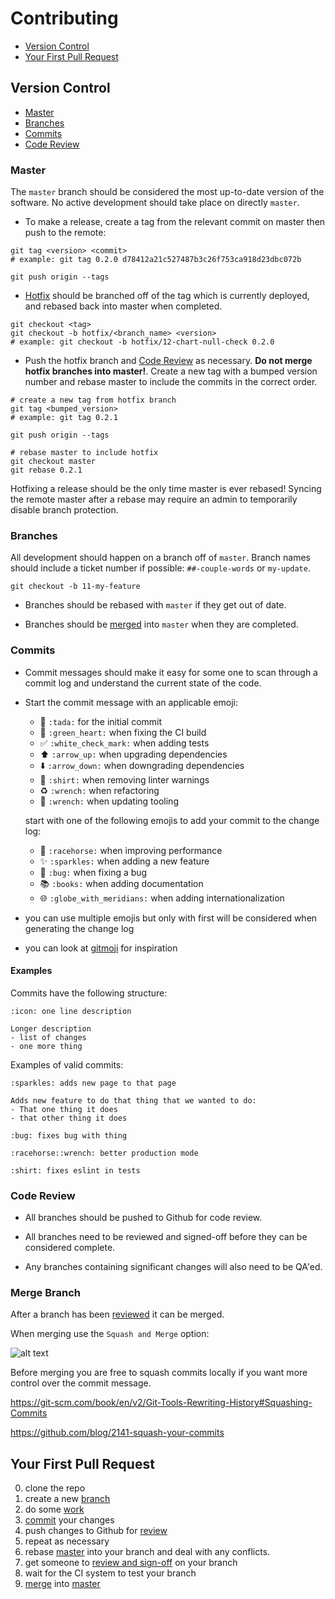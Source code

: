 # Contributing

* [Version Control](#version-control)
* [Your First Pull Request](#your-first-pull-request)

## Version Control

* [Master](#master)
* [Branches](#branches)
* [Commits](#commits)
* [Code Review](#code-review)

### Master

The `master` branch should be considered the most up-to-date version of the software. No active development should take place on directly `master`.

* To make a release, create a tag from the relevant commit on master then push to the remote:

```
git tag <version> <commit>
# example: git tag 0.2.0 d78412a21c527487b3c26f753ca918d23dbc072b

git push origin --tags
```

* [Hotfix](#hotfix) should be branched off of the tag which is currently deployed, and rebased back into master when completed.

```
git checkout <tag>
git checkout -b hotfix/<branch_name> <version>
# example: git checkout -b hotfix/12-chart-null-check 0.2.0
```

* Push the hotfix branch and [Code Review](#code-review) as necessary. **Do not merge hotfix branches into master!**. Create a new tag with a bumped version number and rebase master to include the commits in the correct order.

```
# create a new tag from hotfix branch
git tag <bumped_version>
# example: git tag 0.2.1

git push origin --tags

# rebase master to include hotfix
git checkout master
git rebase 0.2.1
```

Hotfixing a release should be the only time master is ever rebased! Syncing the remote master after a rebase may require an admin to temporarily disable branch protection.

### Branches

All development should happen on a branch off of `master`. Branch names should include a ticket number if possible: `##-couple-words` or `my-update`.

```
git checkout -b 11-my-feature
```

* Branches should be rebased with `master` if they get out of date.

* Branches should be [merged](#merge-branch) into `master` when they are completed.

### Commits

* Commit messages should make it easy for some one to scan through a commit log and understand the current state of the code.
* Start the commit message with an applicable emoji:

  * :tada: `:tada:` for the initial commit
  * :green_heart: `:green_heart:` when fixing the CI build
  * :white_check_mark: `:white_check_mark:` when adding tests
  * :arrow_up: `:arrow_up:` when upgrading dependencies
  * :arrow_down: `:arrow_down:` when downgrading dependencies
  * :shirt: `:shirt:` when removing linter warnings
  * :recycle: `:wrench:` when refactoring
  * :wrench: `:wrench:` when updating tooling

  start with one of the following emojis to add your commit to the change log:

  * :racehorse: `:racehorse:` when improving performance
  * :sparkles: `:sparkles:` when adding a new feature
  * :bug: `:bug:` when fixing a bug
  * :books: `:books:` when adding documentation
  * :globe_with_meridians: `:globe_with_meridians:` when adding internationalization

* you can use multiple emojis but only with first will be considered when generating the change log
* you can look at [gitmoji](https://gitmoji.carloscuesta.me/) for inspiration

#### Examples

Commits have the following structure:

```
:icon: one line description

Longer description
- list of changes
- one more thing
```

Examples of valid commits:

```
:sparkles: adds new page to that page

Adds new feature to do that thing that we wanted to do:
- That one thing it does
- that other thing it does
```

```
:bug: fixes bug with thing
```

```
:racehorse::wrench: better production mode
```

```
:shirt: fixes eslint in tests
```

### Code Review

* All branches should be pushed to Github for code review.

* All branches need to be reviewed and signed-off before they can be considered complete.

* Any branches containing significant changes will also need to be QA'ed.

### Merge Branch

After a branch has been [reviewed](#code-review) it can be merged.

When merging use the `Squash and Merge` option:

![alt text](https://github.com/knitjs/knit/raw/master/docs/squash.png)

Before merging you are free to squash commits locally if you want more control over the commit message.

https://git-scm.com/book/en/v2/Git-Tools-Rewriting-History#Squashing-Commits

https://github.com/blog/2141-squash-your-commits

## Your First Pull Request

0.  clone the repo
1.  create a new [branch](#branches)
1.  do some [work](#setup-development-environment)
1.  [commit](#commits) your changes
1.  push changes to Github for [review](#code-review)
1.  repeat as necessary
1.  rebase [master](#master) into your branch and deal with any conflicts.
1.  get someone to [review and sign-off](#code-review) on your branch
1.  wait for the CI system to test your branch
1.  [merge](#merge-branch) into [master](#master)
